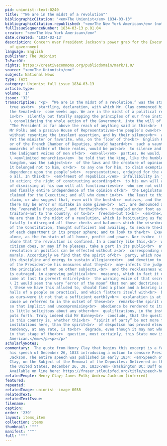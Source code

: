 ```yaml
---
pid: unionist--text-0240
title: '"We are in the midst of a revolution"'
bibliographicCitation: "<em>The Unionist</em> 1834-03-13"
bibliographicCitation.republished: "<em>The New York American</em> (not yet researched)<br>"
fullIssueSequenceNumber: 1834-03-13 p.01.04
creator: "<em>The New York American</em>"
date.created: '1834-03-13'
description: Concern over President Jackson's power grab for the Executive Branch
  of government
language: English
publisher: The Unionist
IsPartOf: 
rights: https://creativecommons.org/publicdomain/mark/1.0/
source: "<em>The Unionist</em>"
subject: National News
type: Text
category: Unionist full issue 1834-03-13
article.type: 
volume: '1'
issue: '32'
transcription: "<p>  “We are in the midst of a revolution,” was the startling, and
  true as<br>  startling, declaration, with which Mr. Clay commenced his speech in
  the Senate<br>  some weeks ago. We are in the midst of a political revolution, which
  is<br>  silently but fatally sapping the principles of our free institutions, and<br>
  \ consolidating the whole action of the Government, into the will of the<br>  executive.
  “The President is far above the reach of anything said in this<br>  House,” said
  Mr Polk; and a passive House of Representatives—the people’s own<br>  House—hear
  without resenting the insolent assertion, and by their silence<br>  admit its truth.
  Yet the minister or favorite, who, on the floor of the<br>  English House of Commons,
  or of the French Chamber of Deputies, should hazard<br>  such a vaunt of the crowned
  monarchs of either of those realms, would be put<br>  to silence and to shame, by
  the indignant voices of men of<br>  <em>all</em>  parties. He would, in those<br>
  \ <em>limited monarchies</em>  be told that the king, like the humblest man in the
  kingdom, was the subject<br>  of the laws and the creature of opinion; and that
  it belonged not to him, or<br>  to any one for him, to claim exemption from that
  dependence upon the people’s<br>  representatives, ordained for the common good
  o all. In this<br>  <em>freest of republics,</em>  infallibility in judgement and
  in action; the right of constructing according<br>  to his own will all laws, and
  of dismissing at his own will all functionaries<br>  who see not with his eyes;
  and finally entire independence of the opinion of<br>  the Legislatures; are openly
  claimed for the Executive; and all who demur in<br>  the least to this sweeping
  claim, or who suggest that, even with the best<br>  motives, and the greatest caution,
  there may be error or mistake in some given<br>  act, are denounced as enemies to
  the “venerable President,” and forthwith<br>  trampled under foot as rebels and
  traitors—not to the country, or to<br>  freedom—but to<br>  <em>the</em>  party.
  We are then in the midst of a revolution, which is habituating us fast<br>  and
  fatally to disregard all those checks and balances which the wise<br>  contrivers
  of the Constitution, thought sufficient and availing, to secure the<br>  independence
  of each department in its proper sphere; and to look to the<br>  Executive head
  alone, as the fountain of all honor, profit and power. Nor is<br>  it to politics
  alone that the revolution is confined. In a country like this,<br>  where every
  citizen does, or may if he pleases, take a part in its public<br>  affairs, no great
  revolution in politics can be effected without a<br>  corresponding revolution in
  morals. Accordingly we find that the spirit of<br>  party, which now directs all
  its discipline and energy to sustain allegiance<br>  and devotion to the person
  of the President—be his measures what they<br>  may—infects the judgement or corrupts
  the principles of men on other subjects,<br>  and the recklessness with which conscience
  is outraged, in approving political<br>  measures, which in fact it disapproved—may
  come at last to pervert entirely<br>  the warning voice of that secret monitor.<br></p><p>
  \ It would seem the very “error of the moon” that men and doctrines such as<br>
  \ these we have this alluded to, should find a place and a bearing in the<br>  Legislative
  halls of a people so practical, and which flatters itself with<br>  being so enlightened,
  as ours—were it not that a sufficient earthly<br>  explanation is at hand in the
  cause we referred to in the outset of these<br>  remarks—the spirit of party—which,
  so that implicit and uncompromising<br>  obedience be rendered to its mandates,
  is little solicitous about any other<br>  qualifications, in the instruments it
  puts forth. Truly indeed did Mr Binney<br>  conclude, that the question now in issue
  in this country is, whether this<br>  “spirit of party” be not more fatal to free
  institutions here, than the spirit<br>  of despotism has proved elsewhere. Its inevitable
  tendency, at any rate, is to<br>  degrade, even though it may not wholly destroy;—and
  in that stage of the<br>  question, most certainly, this State now is.—<br>  <em>N.Y.
  American.</em></p><p></p>"
scholarlyNotes: 
commentary: 'The quote from Henry Clay that begins this excerpt is a famous one, from
  his speech of December 26, 1833 introducing a motion to censure President Andrew
  Jackson. The entire speech was published in early 1834: <em>Speech of the Hon. Henry
  Clay, on the Subject of the Removal of the Deposites: Delivered in the Senate of
  the United States, December 26, 30, 1833</em> (Washington DC: Duff Green, 1834).
  Available on line here: https://fraser.stlouisfed.org/title/speech-hon-henry-clay-subject-removal-deposites-3712'
relatedPeople: Henry Clay; James Polk; Andrew Jackson (inferred)
featured: 
repeated: 
relatedImage: unionist--image-0038
relatedText: 
relatedTextIssue: 
filename: 
caption: 
order: '239'
layout: items_item
collection: items
thumbnail: '""'
manifest: '""'
full: '""'
---
```

